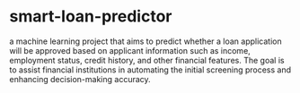 # smart-loan-predictor
a machine learning project that aims to predict whether a loan application will be approved based on applicant information such as income, employment status, credit history, and other financial features. The goal is to assist financial institutions in automating the initial screening process and enhancing decision-making accuracy.
